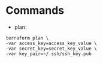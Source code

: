 # Commands

- plan:

```
terraform plan \
-var access_key=access_key_value \
-var secret_key=secret_key_value \
-var key_pair=~/.ssh/ssh_key.pub
```